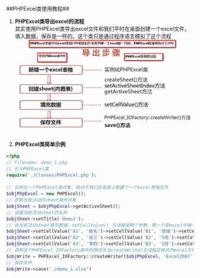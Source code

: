 ##PHPExcel类使用教程##

1. **PHPExcel类导出excel的流程**  
  其实使用PHPExcel类导出excel文件和我们平时在桌面创建一个excel文件，填入数据，保存是一样的。这个类只是通过程序语言模拟了这个流程   
  ![image](https://github.com/wxb/php-code/blob/master/phpexcel/img/001.png)
  
2. **PHPExcel类简单示例**   
  ```php
  <?php
  // filename: demo_1.php
  // 引入PHPExcel类
  require('./Classes/PHPExcel.php');
  
  // 实例化一个PHPExcel类对象，相对于我们在桌面上新建了一个excel表格文件
  $objPhpExcel = new PHPExcel();
  // 获取当前活动的sheet操作对象
  $objSheet = $objPhpExcel->getActiveSheet();
  // 设置当前活动sheet的名称
  $objSheet->setTitle('demo1');
  // 给当前活动sheet填充数据，setCellValue() 方法接受两个参数，第一个是excel中每个单元格的位置坐标，第二个是填充的数据
  $objSheet->setCellValue('A1', '姓名')->setCellValue('B1', '班级')->setCellValue('C1', '成绩');
  $objSheet->setCellValue('A2', '张三')->setCellValue('B2', '5班')->setCellValue('C2', '98');
  $objSheet->setCellValue('A3', '李四')->setCellValue('B3', '1班')->setCellValue('C3', '85');
  // 调用这个PHPExcel_IOFactory类中的静态方法createWriter生成指定格式的excel文件
  $objWrite = PHPExcel_IOFactory::createWriter($objPhpExcel, 'Excel2007');
  // 保存文件	
  $objWrite->save('./demo_1.xlsx')
  
  ```
